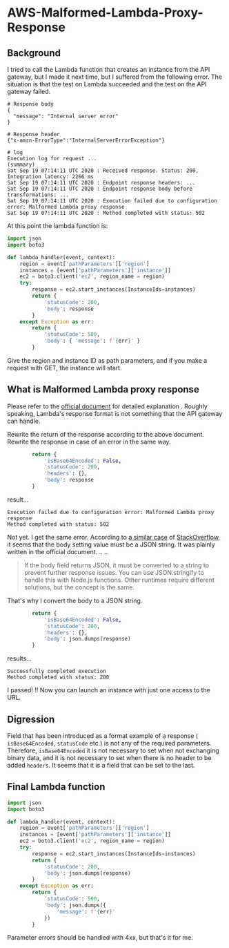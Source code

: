 # AWS-Malformed-Lambda-Proxy-Response

## Background
I tried to call the Lambda function that creates an instance from the API gateway, but I made it next time, but I suffered from the following error.
The situation is that the test on Lambda succeeded and the test on the API gateway failed.

```log
# Response body
{
  "message": "Internal server error"
}

# Response header
{"x-amzn-ErrorType":"InternalServerErrorException"}

# log
Execution log for request ...
(summary)
Sat Sep 19 07:14:11 UTC 2020 : Received response. Status: 200, Integration latency: 2266 ms
Sat Sep 19 07:14:11 UTC 2020 : Endpoint response headers: ...
Sat Sep 19 07:14:11 UTC 2020 : Endpoint response body before transformations: ...
Sat Sep 19 07:14:11 UTC 2020 : Execution failed due to configuration error: Malformed Lambda proxy response
Sat Sep 19 07:14:11 UTC 2020 : Method completed with status: 502
```

At this point the lambda function is:

```python
import json
import boto3

def lambda_handler(event, context):
    region = event['pathParameters']['region']
    instances = [event['pathParameters']['instance']]
    ec2 = boto3.client('ec2', region_name = region)
    try:
        response = ec2.start_instances(InstanceIds=instances)
        return {
            'statusCode': 200,
            'body': response
        }
    except Exception as err:
        return {
            'statusCode': 500,
            'body': { 'message': f'{err}' }
        }
```

Give the region and instance ID as path parameters, and if you make a request with GET, the instance will start.

## What is Malformed Lambda proxy response

Please refer to the [official document](https://aws.amazon.com/jp/premiumsupport/knowledge-center/malformed-502-api-gateway) for detailed explanation .
Roughly speaking, Lambda's response format is not something that the API gateway can handle.

Rewrite the return of the response according to the above document.
Rewrite the response in case of an error in the same way.

```python
        return {
            'isBase64Encoded': False,
            'statusCode': 200,
            'headers': {},
            'body': response
        }
```

result...

```log
Execution failed due to configuration error: Malformed Lambda proxy response
Method completed with status: 502
```

Not yet. I get the same error. According to
[a similar case](https://stackoverflow.com/questions/47907641/malformed-lambda-proxy-response-from-aws-api-gateway-calling-a-lambda) of [StackOverflow](https://stackoverflow.com/questions/47907641/malformed-lambda-proxy-response-from-aws-api-gateway-calling-a-lambda), it seems that the body setting value must be a JSON string.
It was plainly written in the official document. .. ..

> If the body field returns JSON, it must be converted to a string to prevent further response issues. You can use JSON.stringify to handle this with Node.js functions. Other runtimes require different solutions, but the concept is the same.

That's why I convert the body to a JSON string.

```python
        return {
            'isBase64Encoded': False,
            'statusCode': 200,
            'headers': {},
            'body': json.dumps(response)
        }
```

results...


```log
Successfully completed execution
Method completed with status: 200
```

I passed! !!
Now you can launch an instance with just one access to the URL.

## Digression

Field that has been introduced as a format example of a response ( `isBase64Encoded`, `statusCode` etc.) is not any of the required parameters.
Therefore, `isBase64Encoded` it is not necessary to set when not exchanging binary data, and it is not necessary to set when there is no header to be added `headers`.
It seems that it is a field that can be set to the last.

## Final Lambda function

```python
import json
import boto3

def lambda_handler(event, context):
    region = event['pathParameters']['region']
    instances = [event['pathParameters']['instance']]
    ec2 = boto3.client('ec2', region_name = region)
    try:
        response = ec2.start_instances(InstanceIds=instances)
        return {
            'statusCode': 200,
            'body': json.dumps(response)
        }
    except Exception as err:
        return {
            'statusCode': 500,
            'body': json.dumps({
                'message': f'{err}'
            })
        }

```

Parameter errors should be handled with 4xx, but that's it for me.
